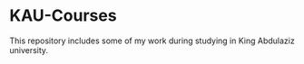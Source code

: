 # KAU-Courses
This repository includes some of my work during studying in King Abdulaziz university.
